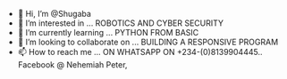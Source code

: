 - 👋 Hi, I’m @Shugaba
- 👀 I’m interested in ... ROBOTICS AND CYBER SECURITY
- 🌱 I’m currently learning ... PYTHON FROM BASIC
- 💞️ I’m looking to collaborate on ... BUILDING A RESPONSIVE PROGRAM
- 📫 How to reach me ... ON WHATSAPP ON +234-(0)8139904445..
Facebook @ Nehemiah Peter, 

<!---
Shugaba/Shugaba is a ✨ special ✨ repository because its `README.md` (this file) appears on your GitHub profile.
You can click the Preview link to take a look at your changes.
--->
